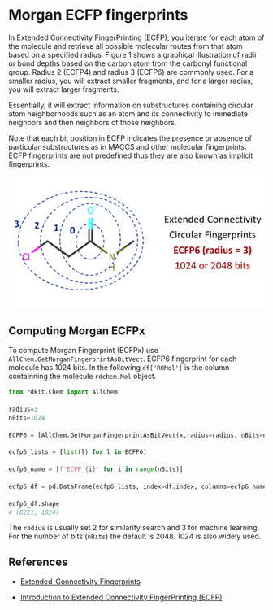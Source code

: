 # Morgan ECFP fingerprints

In Extended Connectivity FingerPrinting (ECFP), you iterate for each atom of the molecule and retrieve all possible molecular routes from that atom based on a specified radius. Figure 1 shows a graphical illustration of radii or bond depths based on the carbon atom from the carbonyl functional group. Radius 2 (ECFP4) and radius 3 (ECFP6) are commonly used. For a smaller radius, you will extract smaller fragments, and for a larger radius, you will extract larger fragments.

Essentially, it will extract information on substructures containing circular atom neighborhoods such as an atom and its connectivity to immediate neighbors and then neighbors of those neighbors.

Note that each bit position in ECFP indicates the presence or absence of particular substructures as in MACCS and other molecular fingerprints. ECFP fingerprints are not predefined thus they are also known as implicit fingerprints. 

![ECFP6](../_static/ecfp6.png)



## Computing Morgan ECFPx

To compute Morgan Fingerprint (ECFPx) use `AllChem.GetMorganFingerprintAsBitVect`. ECFP6 fingerprint for each molecule has 1024 bits. In the following `df['ROMol']` is the column containning the molecule `rdchem.Mol` object.

```python
from rdkit.Chem import AllChem

radius=3
nBits=1024

ECFP6 = [AllChem.GetMorganFingerprintAsBitVect(x,radius=radius, nBits=nBits) for x in df['ROMol']]

ecfp6_lists = [list(l) for l in ECFP6]

ecfp6_name = [f'ECFP_{i}' for i in range(nBits)]

ecfp6_df = pd.DataFrame(ecfp6_lists, index=df.index, columns=ecfp6_name)

ecfp6_df.shape
# (8221, 1024)
```

The `radius` is usually set 2 for similarity search and 3 for machine learning. For the number of bits (`nBits`) the default is 2048. 1024 is also widely used.



## References

- [Extended-Connectivity Fingerprints](https://pubs.acs.org/doi/10.1021/ci100050t)

- [Introduction to Extended Connectivity FingerPrinting (ECFP)](https://towardsdatascience.com/a-practical-introduction-to-the-use-of-molecular-fingerprints-in-drug-discovery-7f15021be2b1)